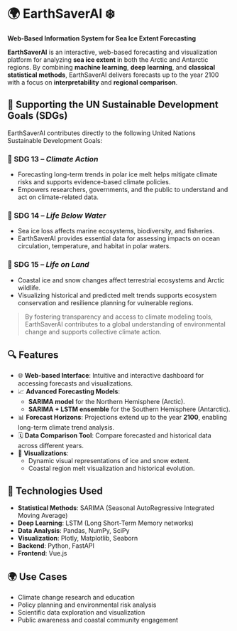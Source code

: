 # 🌍 EarthSaverAI ❄️ 
 
**Web-Based Information System for Sea Ice Extent Forecasting**

**EarthSaverAI** is an interactive, web-based forecasting and visualization platform for analyzing **sea ice extent** in both the Arctic and Antarctic regions. By combining **machine learning**, **deep learning**, and **classical statistical methods**, EarthSaverAI delivers forecasts up to the year 2100 with a focus on **interpretability** and **regional comparison**.

## 🌱 Supporting the UN Sustainable Development Goals (SDGs)

EarthSaverAI contributes directly to the following United Nations Sustainable Development Goals:

### 🎯 SDG 13 – *Climate Action*
- Forecasting long-term trends in polar ice melt helps mitigate climate risks and supports evidence-based climate policies.
- Empowers researchers, governments, and the public to understand and act on climate-related data.

### 🌊 SDG 14 – *Life Below Water*
- Sea ice loss affects marine ecosystems, biodiversity, and fisheries.
- EarthSaverAI provides essential data for assessing impacts on ocean circulation, temperature, and habitat in polar waters.

### 🌳 SDG 15 – *Life on Land*
- Coastal ice and snow changes affect terrestrial ecosystems and Arctic wildlife.
- Visualizing historical and predicted melt trends supports ecosystem conservation and resilience planning for vulnerable regions.

> By fostering transparency and access to climate modeling tools, EarthSaverAI contributes to a global understanding of environmental change and supports collective climate action.

## 🔍 Features

- 🌐 **Web-based Interface**: Intuitive and interactive dashboard for accessing forecasts and visualizations.
- 📈 **Advanced Forecasting Models**:
  - **SARIMA model** for the Northern Hemisphere (Arctic).
  - **SARIMA + LSTM ensemble** for the Southern Hemisphere (Antarctic).
- 📊 **Forecast Horizons**: Projections extend up to the year **2100**, enabling long-term climate trend analysis.
- 🗓️ **Data Comparison Tool**: Compare forecasted and historical data across different years.
- 🧊 **Visualizations**:
  - Dynamic visual representations of ice and snow extent.
  - Coastal region melt visualization and historical evolution.

## 🧠 Technologies Used

- **Statistical Methods**: SARIMA (Seasonal AutoRegressive Integrated Moving Average)  
- **Deep Learning**: LSTM (Long Short-Term Memory networks)  
- **Data Analysis**: Pandas, NumPy, SciPy  
- **Visualization**: Plotly, Matplotlib, Seaborn  
- **Backend**: Python, FastAPI  
- **Frontend**: Vue.js  

## 🌍 Use Cases

- Climate change research and education  
- Policy planning and environmental risk analysis  
- Scientific data exploration and visualization  
- Public awareness and coastal community engagement

